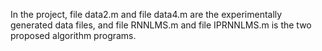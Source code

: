 In the project, file data2.m and file data4.m are the experimentally generated data files, and file RNNLMS.m and file IPRNNLMS.m is the two proposed algorithm programs.
